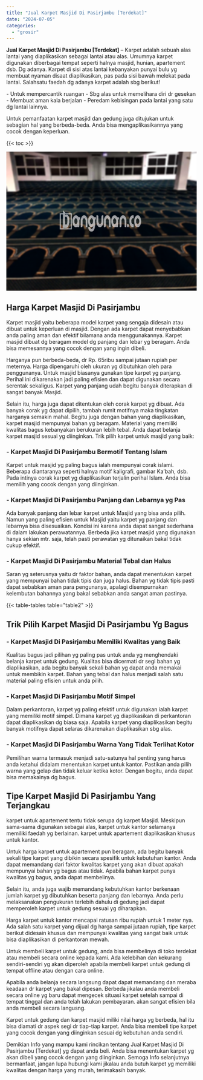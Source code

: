 ```yaml
---
title: "Jual Karpet Masjid Di Pasirjambu [Terdekat]"
date: "2024-07-05"
categories: 
  - "grosir"
---
```


**Jual Karpet Masjid Di Pasirjambu \[Terdekat\]** – Karpet adalah sebuah alas lantai yang diaplikasikan sebagai lantai atau alas. Umumnya karpet digunakan diberbagai tempat seperti halnya masjid, hunian, apartement dsb. Dg adanya. Karpet di sisi atas lantai kebanyakan punyai bulu yg membuat nyaman disaat diaplikasikan, pas pada sisi bawah melekat pada lantai. Salahsatu faedah dg adanya karpet adalah sbg berikut!

\- Untuk mempercantik ruangan - Sbg alas untuk memelihara diri dr gesekan - Membuat aman kala berjalan - Peredam kebisingan pada lantai yang satu dg lantai lainnya.

Untuk pemanfaatan karpet masjid dan gedung juga ditujukan untuk sebagian hal yang berbeda-beda. Anda bisa mengaplikasikannya yang cocok dengan keperluan.

{{< toc >}}

![Jual Karpet Masjid Di Pasirjambu [Terdekat]](/images/grosir-karpet-murah-66.png)

## Harga Karpet Masjid Di Pasirjambu

Karpet masjid yaitu beberapa model karpet yang sengaja didesain atau dibuat untuk keperluan di masjid. Dengan ada karpet dapat menyebabkan anda paling aman dan efektif bilamana anda menggunakannya. Karpet masjid dibuat dg beragam model dg panjang dan lebar yg beragam. Anda bisa memesannya yang cocok dengan yang ingin dibeli.

Harganya pun berbeda-beda, dr Rp. 65ribu sampai jutaan rupiah per meternya. Harga dipengaruhi oleh ukuran yg dibutuhkan oleh para penggunanya. Untuk masjid biasanya gunakan tipe karpet yg panjang. Perihal ini dikarenakan jadi paling efisien dan dapat digunakan secara serentak sekaligus. Karpet yang panjang udah begitu banyak diterapkan di sangat banyak Masjid.

Selain itu, harga juga dapat ditentukan oleh corak karpet yg dibuat. Ada banyak corak yg dapat dipilih, tambah rumit motifnya maka tingkatan harganya semakin mahal. Begitu juga dengan bahan yang diaplikasikan, karpet masjid mempunyai bahan yg beragam. Material yang memiliki kwalitas bagus kebanyakan berukuran lebih tebal. Anda dapat belanja karpet masjid sesuai yg diinginkan. Trik pilih karpet untuk masjid yang baik:

### \- Karpet Masjid Di Pasirjambu Bermotif Tentang Islam

Karpet untuk masjid yg paling bagus ialah mempunyai corak islami. Beberapa diantaranya seperti halnya motif kaligrafi, gambar Ka’bah, dsb. Pada intinya corak karpet yg diaplikasikan terjalin perihal Islam. Anda bisa memilih yang cocok dengan yang diinginkan.

### \- Karpet Masjid Di Pasirjambu Panjang dan Lebarnya yg Pas

Ada banyak panjang dan lebar karpet untuk Masjid yang bisa anda pilih. Namun yang paling efisien untuk Masjid yaitu karpet yg panjang dan lebarnya bisa disesuaikan. Kondisi ini karena anda dapat sangat sederhana di dalam lakukan perawatannya. Berbeda jika karpet masjid yang digunakan hanya sekian mtr. saja, telah pasti perawatan yg ditunaikan bakal tidak cukup efektif.

### \- Karpet Masjid Di Pasirjambu Material Tebal dan Halus

Saran yg seterusnya yaitu dr faktor bahan, anda dapat menentukan karpet yang mempunyai bahan tidak tipis dan juga halus. Bahan yg tidak tipis pasti dapat sebabkan aman para pengunanya, apalagi disempurnakan kelembutan bahannya yang bakal sebabkan anda sangat aman pastinya.

{{< table-tables table="table2" >}}

## Trik Pilih Karpet Masjid Di Pasirjambu Yg Bagus

### \- Karpet Masjid Di Pasirjambu Memiliki Kwalitas yang Baik

Kualitas bagus jadi pilihan yg paling pas untuk anda yg menghendaki belanja karpet untuk gedung. Kualitas bisa dicermati dr segi bahan yg diaplikasikan, ada begitu banyak sekali bahan yg dapat anda memakai untuk membikin karpet. Bahan yang tebal dan halus menjadi salah satu material paling efisien untuk anda pilih.

### \- Karpet Masjid Di Pasirjambu Motif Simpel

Dalam perkantoran, karpet yg paling efektif untuk digunakan ialah karpet yang memiliki motif simpel. Dimana karpet yg diaplikasikan di perkantoran dapat diaplikasikan dg biasa saja. Apabila karpet yang diaplikasikan begitu banyak motifnya dapat selaras dikarenakan diaplikasikan sbg alas.

### \- Karpet Masjid Di Pasirjambu Warna Yang Tidak Terlihat Kotor

Pemilihan warna termasuk menjadi satu-satunya hal penting yang harus anda ketahui didalam menentukan karpet untuk kantor. Pastikan anda pilih warna yang gelap dan tidak keluar ketika kotor. Dengan begitu, anda dapat bisa memakainya dg bagus.

## Tipe Karpet Masjid Di Pasirjambu Yang Terjangkau

karpet untuk apartement tentu tidak serupa dg karpet Masjid. Meskipun sama-sama digunakan sebagai alas, karpet untuk kantor selamanya memiliki faedah yg berlainan. karpet untuk apartement diaplikasikan khusus untuk kantor.

Untuk harga karpet untuk apartement pun beragam, ada begitu banyak sekali tipe karpet yang dibikin secara spesifik untuk kebutuhan kantor. Anda dapat memandang dari faktor kwalitas karpet yang akan dibuat apakah mempunyai bahan yg bagus atau tidak. Apabila bahan karpet punya kwalitas yg bagus, anda dapat membelinya.

Selain itu, anda juga wajib memandang kebutuhkan kantor berkenaan jumlah karpet yg dibutuhkan beserta panjang dan lebarnya. Anda perlu melaksanakan pengukuran terlebih dahulu di gedung jadi dapat memperoleh karpet untuk gedung sesuai yg diharapkan.

Harga karpet untuk kantor mencapai ratusan ribu rupiah untuk 1 meter nya. Ada salah satu karpet yang dijual dg harga sampai jutaan rupiah, tipe karpet berikut didesain khusus dan mempunyai kwalitas yang sangat baik untuk bisa diaplikasikan di perkantoran mewah.

Untuk membeli karpet untuk gedung, anda bisa membelinya di toko terdekat atau membeli secara online kepada kami. Ada kelebihan dan kekurang sendiri-sendiri yg akan diperoleh apabila membeli karpet untuk gedung di tempat offline atau dengan cara online.

Apabila anda belanja secara langsung dapat dapat memandang dan meraba keadaan dr karpet yang bakal dipesan. Berbeda jikalau anda membeli secara online yg baru dapat mengecek situasi karpet setelah sampai di tempat tinggal dan anda telah lakukan pembayaran. akan sangat efisien bila anda membeli secara langusng.

Karpet untuk gedung dan karpet masjid miliki nilai harga yg berbeda, hal itu bisa diamati dr aspek segi dr tiap-tiap karpet. Anda bisa membeli tipe karpet yang cocok dengan yang diinginkan sesuai dg kebutuhan anda sendiri.

Demikian Info yang mampu kami rincikan tentang Jual Karpet Masjid Di Pasirjambu \[Terdekat\] yg dapat anda beli. Anda bisa menentukan karpet yg akan dibeli yang cocok dengan yang diinginkan. Semoga Info selanjutnya bermanfaat, jangan lupa hubungi kami jikalau anda butuh karpet yg memiliki kwalitas dengan harga yang murah, terimakasih banyak.
